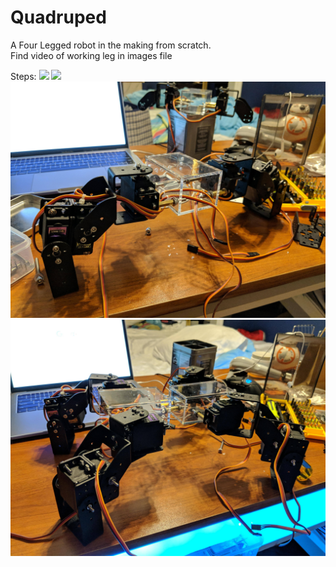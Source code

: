 # Quadruped

A Four Legged robot in the making from scratch.
<br>Find video of working leg in images file


Steps: 
<img src="images/five.jpg" width="200">
<img src="images/six.jpg"/>
<img src="images/seven.jpg"/>
<img src="images/eight.jpg"/>


